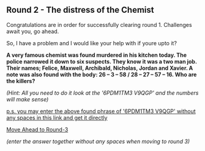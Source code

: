 ## Round 2 - The distress of the Chemist

Congratulations are in order for successfully clearing round 1.
Challenges await you, go ahead.

So, I have a problem and I would like your help with if youre upto it?

**A very famous chemist was found murdered in his kitchen today. The police narrowed it down to six suspects. They know it was a two man job. Their names; Felice, Maxwell, Archibald, Nicholas, Jordan and Xavier. A note was also found with the body: 26 – 3 – 58 / 28 – 27 – 57 – 16. Who are the killers?**

_(Hint: All you need to do it look at the '6PDM1TM3   V9QGP' and the numbers will make sense)_

[p.s. you may enter the above found phrase of '6PDM1TM3   V9QGP' without any spaces in this link and get it directly](https://drive.google.com/file/d/1YmKe5eDCUCB-DjzVuFSoy3EuNr9Ityqo/view?usp=sharing)

[Move Ahead to Round-3](https://drive.google.com/file/d/1ZLGuK1rrWcVlZYVwoBQyR1FCPZH0A46F/view?usp=sharing)

_(enter the answer together without any spaces when moving to round 3)_
